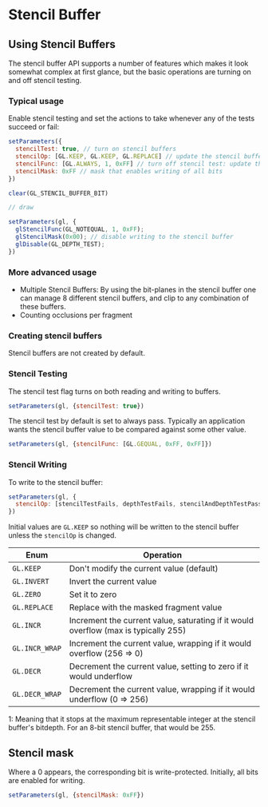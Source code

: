 # Stencil Buffer


## Using Stencil Buffers

The stencil buffer API supports a number of features which makes it look somewhat complex at first glance, but the basic operations are turning on and off stencil testing.



### Typical usage

Enable stencil testing and set the actions to take whenever any of the tests succeed or fail:

```js
setParameters({
  stencilTest: true, // turn on stencil buffers
  stencilOp: [GL.KEEP, GL.KEEP, GL.REPLACE] // update the stencil buffer if both stencil and depth tests pass
  stencilFunc: [GL.ALWAYS, 1, 0xFF] // turn off stencil test: update the stencil buffer, regardless of current stencil value
  stencilMask: 0xFF // mask that enables writing of all bits
})

clear(GL_STENCIL_BUFFER_BIT)

// draw
```

```js
setParameters(gl, {
  glStencilFunc(GL_NOTEQUAL, 1, 0xFF);
  glStencilMask(0x00); // disable writing to the stencil buffer
  glDisable(GL_DEPTH_TEST);
})
```


### More advanced usage

* Multiple Stencil Buffers: By using the bit-planes in the stencil buffer one can manage 8 different stencil buffers, and clip to any combination of these buffers.
* Counting occlusions per fragment



### Creating stencil buffers

Stencil buffers are not created by default.


### Stencil Testing

The stencil test flag turns on both reading and writing to buffers.

```js
setParameters(gl, {stencilTest: true})
```

The stencil test by default is set to always pass. Typically an application wants the stencil buffer value to be compared against some other value.

```js
setParameters(gl, {stencilFunc: [GL.GEQUAL, 0xFF, 0xFF]})
```



### Stencil Writing

To write to the stencil buffer:

```js
setParameters(gl, {
  stencilOp: [stencilTestFails, depthTestFails, stencilAndDepthTestPass]
})
```

Initial values are `GL.KEEP` so nothing will be written to the stencil buffer unless the `stencilOp` is changed.

| Enum           | Operation |
| ---            | --- |
| `GL.KEEP`      | Don't modify the current value (default) |
| `GL.INVERT`    | Invert the current value |
| `GL.ZERO`      | Set it to zero |
| `GL.REPLACE`   | Replace with the masked fragment value |
| `GL.INCR`      | Increment the current value, saturating if it would overflow (max is typically 255) |
| `GL.INCR_WRAP` | Increment the current value, wrapping if it would overflow (256 => 0) |
| `GL.DECR`      | Decrement the current value, setting to zero if it would underflow |
| `GL.DECR_WRAP` | Decrement the current value, wrapping if it would underflow (0 => 256) |

1: Meaning that it stops at the maximum representable integer at the stencil buffer's bitdepth. For an 8-bit stencil buffer, that would be 255.


## Stencil mask

Where a 0 appears, the corresponding bit is write-protected. Initially, all bits are enabled for writing.

```js
setParameters(gl, {stencilMask: 0xFF})
```

